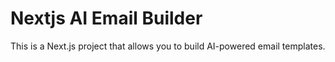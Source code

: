 # Nextjs AI Email Builder

This is a Next.js project that allows you to build AI-powered email templates.
